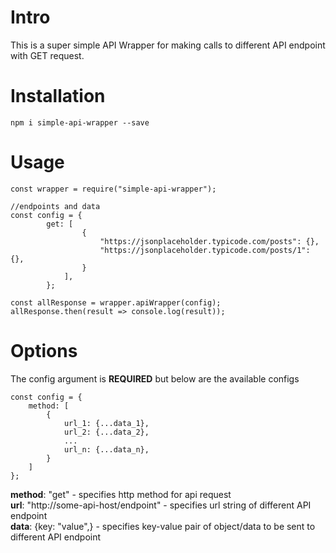 # Intro

This is a super simple API Wrapper for making calls to different API endpoint with GET request.

# Installation

`npm i simple-api-wrapper --save`

# Usage

```
const wrapper = require("simple-api-wrapper");

//endpoints and data
const config = {
        get: [
                {
                    "https://jsonplaceholder.typicode.com/posts": {}, 
                    "https://jsonplaceholder.typicode.com/posts/1": {},
                }
            ],
        };

const allResponse = wrapper.apiWrapper(config);
allResponse.then(result => console.log(result));

```

# Options

The config argument is <b>REQUIRED</b> but below are the available configs <br>

```
const config = {
    method: [
        {
            url_1: {...data_1}, 
            url_2: {...data_2},
            ...
            url_n: {...data_n},
        }
    ]
};

```
<b>method</b>: "get" - specifies http method for api request <br>
<b>url</b>: "http://some-api-host/endpoint" - specifies url string of different API endpoint <br>
<b>data</b>: {key: "value",} - specifies key-value pair of object/data to be sent to different API endpoint <br>
